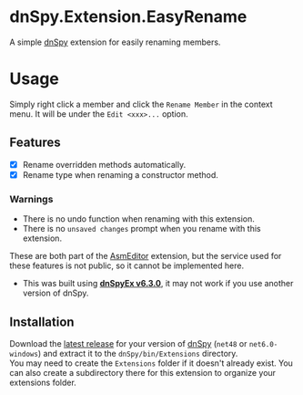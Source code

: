 dnSpy.Extension.EasyRename
==========================

A simple [dnSpy] extension for easily renaming members.

# Usage
Simply right click a member and click the `Rename Member` in the context menu. It will be under the `Edit <xxx>...` option.

## Features
- [x] Rename overridden methods automatically.
- [x] Rename type when renaming a constructor method.

### Warnings
* There is no undo function when renaming with this extension.
* There is no `unsaved changes` prompt when you rename with this extension.

These are both part of the [AsmEditor](https://github.com/dnSpyEx/dnSpy/tree/master/Extensions/dnSpy.AsmEditor) extension, but the service used for these features is not public, so it cannot be implemented here.
* This was built using [**dnSpyEx v6.3.0**](https://github.com/dnSpyEx/dnSpy/releases/tag/v6.3.0), it may not work if you use another version of dnSpy.

## Installation
Download the [latest release](https://github.com/puff/dnSpy.Extension.EasyRename/releases/latest) for your version of [dnSpy] (`net48` or `net6.0-windows`) and extract it to the `dnSpy/bin/Extensions` directory. \
You may need to create the `Extensions` folder if it doesn't already exist. You can also create a subdirectory there for this extension to organize your extensions folder.

[dnSpy]:https://github.com/dnSpyEx/dnSpy

